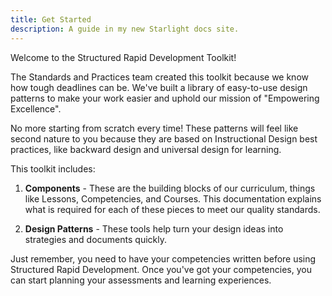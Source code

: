 ```yaml
---
title: Get Started
description: A guide in my new Starlight docs site.
---
```


Welcome to the Structured Rapid Development Toolkit!

The Standards and Practices team created this toolkit because we know how tough deadlines can be. We've built a library of easy-to-use design patterns to make your work easier and uphold our mission of "Empowering Excellence".

No more starting from scratch every time! These patterns will feel like second nature to you because they are based on Instructional Design best practices, like backward design and universal design for learning.

This toolkit includes:

1. **Components** - These are the building blocks of our curriculum, things like Lessons, Competencies, and Courses. This documentation explains what is required for each of these pieces to meet our quality standards.

2. **Design Patterns** - These tools help turn your design ideas into strategies and documents quickly. 

Just remember, you need to have your competencies written before using Structured Rapid Development. Once you've got your competencies, you can start planning your assessments and learning experiences.
